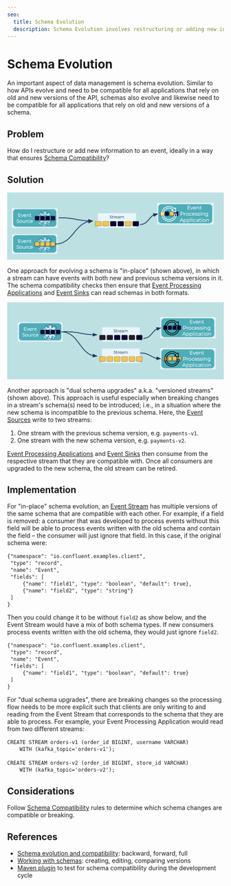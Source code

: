 ```yaml
---
seo:
  title: Schema Evolution
  description: Schema Evolution involves restructuring or adding new information to an event
---
```


# Schema Evolution
An important aspect of data management is schema evolution.
Similar to how APIs evolve and need to be compatible for all applications that rely on old and new versions of the API, schemas also evolve and likewise need to be compatible for all applications that rely on old and new versions of a schema.

## Problem
How do I restructure or add new information to an event, ideally in a way that ensures [Schema Compatibility](schema-compatibility.md)?

## Solution
![schema-evolution](../img/schema-evolution-1.png)

One approach for evolving a schema is "in-place" (shown above), in which a stream can have events with both new and previous schema versions in it. The schema compatibility checks then ensure that [Event Processing Applications](../event-processing/event-processing-application.md) and [Event Sinks](../event-sink/event-sink.md) can read schemas in both formats.

![schema-evolution](../img/schema-evolution-2.png)

Another approach is "dual schema upgrades" a.k.a. "versioned streams" (shown above). This approach is useful especially when breaking changes in a stream's schema(s) need to be introduced; i.e., in a situation where the new schema is incompatible to the previous schema. Here, the [Event Sources](../event-source/event-source.md) write to two streams:

1. One stream with the previous schema version, e.g. `payments-v1`.
2. One stream with the new schema version, e.g. `payments-v2`.

[Event Processing Applications](../event-processing/event-processing-application.md) and [Event Sinks](../event-sink/event-sink.md) then consume from the respective stream that they are compatible with.
Once all consumers are upgraded to the new schema, the old stream can be retired.

## Implementation
For "in-place" schema evolution, an [Event Stream](../event-stream/event-stream.md) has multiple versions of the same schema that are compatible with each other.
For example, if a field is removed: a consumer that was developed to process events without this field will be able to process events written with the old schema and contain the field – the consumer will just ignore that field.
In this case, if the original schema were:

```
{"namespace": "io.confluent.examples.client",
 "type": "record",
 "name": "Event",
 "fields": [
     {"name": "field1", "type": "boolean", "default": true},
     {"name": "field2", "type": "string"}
 ]
}
```

Then you could change it to be without `field2` as show below, and the Event Stream would have a mix of both schema types.
If new consumers process events written with the old schema, they would just ignore `field2`.

```
{"namespace": "io.confluent.examples.client",
 "type": "record",
 "name": "Event",
 "fields": [
     {"name": "field1", "type": "boolean", "default": true}
 ]
}
```

For "dual schema upgrades", there are breaking changes so the processing flow needs to be more explicit such that clients are only writing to and reading from the Event Stream that corresponds to the schema that they are able to process.
For example, your Event Processing Application would read from two different streams:

```
CREATE STREAM orders-v1 (order_id BIGINT, username VARCHAR)
    WITH (kafka_topic='orders-v1');

CREATE STREAM orders-v2 (order_id BIGINT, store_id VARCHAR)
    WITH (kafka_topic='orders-v2');
```

## Considerations
Follow [Schema Compatibility](../event-stream/schema-compatibility.md) rules to determine which schema changes are compatible or breaking.

## References
* [Schema evolution and compatibility](https://docs.confluent.io/platform/current/schema-registry/avro.html): backward, forward, full
* [Working with schemas](https://docs.confluent.io/cloud/current/client-apps/schemas-manage.html): creating, editing, comparing versions
*  [Maven plugin](https://docs.confluent.io/platform/current/schema-registry/develop/maven-plugin.html#schema-registry-test-compatibility) to test for schema compatibility during the development cycle
